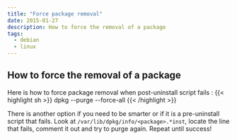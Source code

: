 ```yaml
---
title: "Force package removal"
date: 2015-01-27
description: How to force the removal of a package
tags:
  - debian
  - linux
---
```


## How to force the removal of a package

Here is how to force package removal when post-uninstall script fails :
{{< highlight sh >}}
dpkg --purge --force-all <package>
{{< /highlight >}}

There is another option if you need to be smarter or if it is a pre-uninstall script that fails. Look at `/var/lib/dpkg/info/<package>.*inst`, locate the line that fails, comment it out and try to purge again. Repeat until success!

